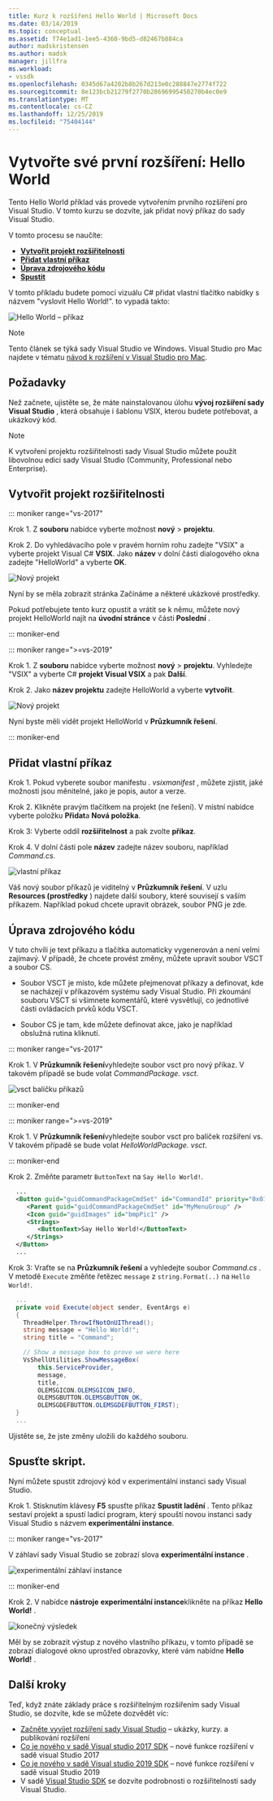 ```yaml
---
title: Kurz k rozšíření Hello World | Microsoft Docs
ms.date: 03/14/2019
ms.topic: conceptual
ms.assetid: f74e1ad1-1ee5-4360-9bd5-d82467b884ca
author: madskristensen
ms.author: madsk
manager: jillfra
ms.workload:
- vssdk
ms.openlocfilehash: 0345d67a4202b8b267d213e0c288847e2774f722
ms.sourcegitcommit: 8e123bcb21279f2770b28696995450270b4ec0e9
ms.translationtype: MT
ms.contentlocale: cs-CZ
ms.lasthandoff: 12/25/2019
ms.locfileid: "75404144"
---
```

# <a name="create-your-first-extension-hello-world"></a>Vytvořte své první rozšíření: Hello World

Tento Hello World příklad vás provede vytvořením prvního rozšíření pro Visual Studio. V tomto kurzu se dozvíte, jak přidat nový příkaz do sady Visual Studio.

V tomto procesu se naučíte:

* **[Vytvořit projekt rozšiřitelnosti](#create-an-extensibility-project)**
* **[Přidat vlastní příkaz](#add-a-custom-command)**
* **[Úprava zdrojového kódu](#modify-the-source-code)**
* **[Spustit](#run-it)**

V tomto příkladu budete pomocí vizuálu C# přidat vlastní tlačítko nabídky s názvem "vyslovit Hello World!". to vypadá takto:

![Hello World – příkaz](media/hello-world-say-hello-world.png)

> [!NOTE]
> Tento článek se týká sady Visual Studio ve Windows. Visual Studio pro Mac najdete v tématu [návod k rozšíření v Visual Studio pro Mac](/visualstudio/mac/extending-visual-studio-mac-walkthrough).

## <a name="prerequisites"></a>Požadavky

Než začnete, ujistěte se, že máte nainstalovanou úlohu **vývoj rozšíření sady Visual Studio** , která obsahuje i šablonu VSIX, kterou budete potřebovat, a ukázkový kód.

> [!NOTE]
> K vytvoření projektu rozšiřitelnosti sady Visual Studio můžete použít libovolnou edici sady Visual Studio (Community, Professional nebo Enterprise).

## <a name="create-an-extensibility-project"></a>Vytvořit projekt rozšiřitelnosti

::: moniker range="vs-2017"

Krok 1. Z **souboru** nabídce vyberte možnost **nový** > **projektu**.

Krok 2. Do vyhledávacího pole v pravém horním rohu zadejte "VSIX" a vyberte projekt Visual C# **VSIX**. Jako **název** v dolní části dialogového okna zadejte "HelloWorld" a vyberte **OK**.

![Nový projekt](media/hello-world-new-project.png)

Nyní by se měla zobrazit stránka Začínáme a některé ukázkové prostředky.

Pokud potřebujete tento kurz opustit a vrátit se k němu, můžete nový projekt HelloWorld najít na **úvodní stránce** v části **Poslední** .

::: moniker-end

::: moniker range=">=vs-2019"

Krok 1. Z **souboru** nabídce vyberte možnost **nový** > **projektu**. Vyhledejte "VSIX" a vyberte C# **projekt Visual VSIX** a pak **Další**.

Krok 2. Jako **název projektu** zadejte HelloWorld a vyberte **vytvořit**.

![Nový projekt](media/hello-world-new-project-2019.png)

Nyní byste měli vidět projekt HelloWorld v **Průzkumník řešení**.

::: moniker-end

## <a name="add-a-custom-command"></a>Přidat vlastní příkaz

Krok 1. Pokud vyberete soubor manifestu *. vsixmanifest* , můžete zjistit, jaké možnosti jsou měnitelné, jako je popis, autor a verze.

Krok 2. Klikněte pravým tlačítkem na projekt (ne řešení). V místní nabídce vyberte položku **Přidat**a **Nová položka**.

Krok 3: Vyberte oddíl **rozšiřitelnost** a pak zvolte **příkaz**.

Krok 4. V dolní části pole **název** zadejte název souboru, například *Command.cs*.

![vlastní příkaz](media/hello-world-vsix-command.png)

Váš nový soubor příkazů je viditelný v **Průzkumník řešení**. V uzlu **Resources (prostředky** ) najdete další soubory, které souvisejí s vaším příkazem. Například pokud chcete upravit obrázek, soubor PNG je zde.

## <a name="modify-the-source-code"></a>Úprava zdrojového kódu

V tuto chvíli je text příkazu a tlačítka automaticky vygenerován a není velmi zajímavý. V případě, že chcete provést změny, můžete upravit soubor VSCT a soubor CS.

* Soubor VSCT je místo, kde můžete přejmenovat příkazy a definovat, kde se nacházejí v příkazovém systému sady Visual Studio. Při zkoumání souboru VSCT si všimnete komentářů, které vysvětlují, co jednotlivé části ovládacích prvků kódu VSCT.

* Soubor CS je tam, kde můžete definovat akce, jako je například obslužná rutina kliknutí.

::: moniker range="vs-2017"

Krok 1. V **Průzkumník řešení**vyhledejte soubor vsct pro nový příkaz. V takovém případě se bude volat *CommandPackage. vsct*.

![vsct balíčku příkazů](media/hello-world-command-package-vsct.png)

::: moniker-end

::: moniker range=">=vs-2019"

Krok 1. V **Průzkumník řešení**vyhledejte soubor vsct pro balíček rozšíření vs. V takovém případě se bude volat *HelloWorldPackage. vsct*.

::: moniker-end

Krok 2. Změňte parametr `ButtonText` na `Say Hello World!`.

```xml
  ...
  <Button guid="guidCommandPackageCmdSet" id="CommandId" priority="0x0100" type="Button">
     <Parent guid="guidCommandPackageCmdSet" id="MyMenuGroup" />
     <Icon guid="guidImages" id="bmpPic1" />
     <Strings>
        <ButtonText>Say Hello World!</ButtonText>
     </Strings>
  </Button>
  ...
```

Krok 3: Vraťte se na **Průzkumník řešení** a vyhledejte soubor *Command.cs* . V metodě `Execute` změňte řetězec `message` z `string.Format(..)` na `Hello World!`.

```csharp
  ...
  private void Execute(object sender, EventArgs e)
  {
    ThreadHelper.ThrowIfNotOnUIThread();
    string message = "Hello World!";
    string title = "Command";

    // Show a message box to prove we were here
    VsShellUtilities.ShowMessageBox(
        this.ServiceProvider,
        message,
        title,
        OLEMSGICON.OLEMSGICON_INFO,
        OLEMSGBUTTON.OLEMSGBUTTON_OK,
        OLEMSGDEFBUTTON.OLEMSGDEFBUTTON_FIRST);
  }
  ...
```

Ujistěte se, že jste změny uložili do každého souboru.

## <a name="run-it"></a>Spusťte skript.

Nyní můžete spustit zdrojový kód v experimentální instanci sady Visual Studio.

Krok 1. Stisknutím klávesy **F5** spusťte příkaz **Spustit ladění** . Tento příkaz sestaví projekt a spustí ladicí program, který spouští novou instanci sady Visual Studio s názvem **experimentální instance**.

::: moniker range="vs-2017"

V záhlaví sady Visual Studio se zobrazí slova **experimentální instance** .

![experimentální záhlaví instance](media/hello-world-exp-instance.png)

::: moniker-end

Krok 2. V nabídce **nástroje** **experimentální instance**klikněte na příkaz **Hello World!** .

![konečný výsledek](media/hello-world-final-result.png)

Měl by se zobrazit výstup z nového vlastního příkazu, v tomto případě se zobrazí dialogové okno uprostřed obrazovky, které vám nabídne **Hello World!** .

## <a name="next-steps"></a>Další kroky

Teď, když znáte základy práce s rozšiřitelným rozšířením sady Visual Studio, se dozvíte, kde se můžete dozvědět víc:

* [Začněte vyvíjet rozšíření sady Visual Studio](starting-to-develop-visual-studio-extensions.md) – ukázky, kurzy. a publikování rozšíření
* [Co je nového v sadě Visual studio 2017 SDK](what-s-new-in-the-visual-studio-2017-sdk.md) – nové funkce rozšíření v sadě visual Studio 2017
* [Co je nového v sadě Visual studio 2019 SDK](whats-new-visual-studio-2019-sdk.md) – nové funkce rozšíření v sadě visual Studio 2019
* V sadě [Visual Studio SDK](internals/inside-the-visual-studio-sdk.md) se dozvíte podrobnosti o rozšiřitelnosti sady Visual Studio.
